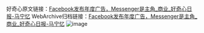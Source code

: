 好奇心原文链接：[Facebook发布年度广告，Messenger是主角_商业_好奇心日报-马宁忆](https://www.qdaily.com/articles/3025.html)
WebArchive归档链接：[Facebook发布年度广告，Messenger是主角_商业_好奇心日报-马宁忆](http://web.archive.org/web/20190623151437/https://www.qdaily.com/articles/3025.html)
![image](http://ww3.sinaimg.cn/large/007d5XDply1g3v6kiji2nj30u03ckaym)